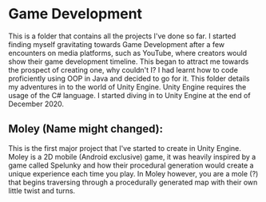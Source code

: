 # Game Development

This is a folder that contains all the projects I've done so far. I started finding myself gravitating towards Game Development after a few encounters on media platforms, such as YouTube, where creators would show their game development timeline. This began to attract me towards the prospect of creating one, why couldn't I? I had learnt how to code proficiently using OOP in Java and decided to go for it. This folder details my adventures in to the world of Unity Engine. Unity Engine requires the usage of the C# language. I started diving in to Unity Engine at the end of December 2020.

## Moley (Name might changed):
This is the first major project that I've started to create in Unity Engine. Moley is a 2D mobile (Android exclusive) game, it was heavily inspired by a game called Spelunky and how their procedural generation would create a unique experience each time you play. In Moley however, you are a mole (?) that begins traversing through a procedurally generated map with their own little twist and turns.
